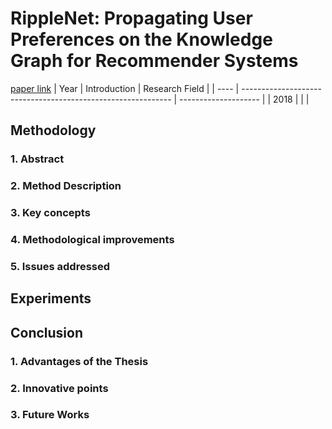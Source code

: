 # RippleNet: Propagating User Preferences on the Knowledge Graph for Recommender Systems
[paper link](https://arxiv.org/pdf/1803.03467) 
| Year | Introduction                                                         | Research Field                 |
| ---- | ------------------------------------------------------------ | -------------------- |
| 2018 |           |          |

## Methodology

### 1. Abstract

### 2. Method Description 

### 3. Key concepts
  
### 4. Methodological improvements

### 5. Issues addressed 

## Experiments
  
## Conclusion
### 1. Advantages of the Thesis
  
### 2. Innovative points
 
### 3. Future Works

